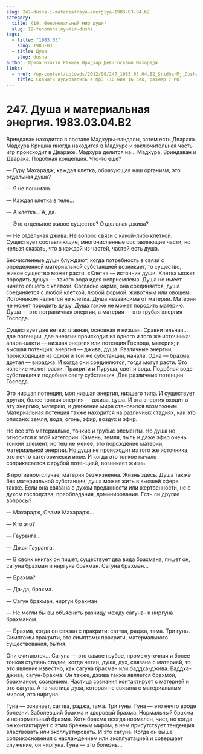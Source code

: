 ```yaml
---
slug: 247-dusha-i-materialnaya-energiya-1983-03-04-b2
category:
  title: (19. Феноменальный мир души)
  slug: 19-fenomenalny-mir-dushi
tags:
  - title: "1983.03"
    slug: 1983-03
  - title: Душа
    slug: dusha
author: Шрила Бхакти Ракшак Шридхар Дев-Госвами Махарадж
links:
  - href: /wp-content/uploads/2012/08/247_1983.03.04.B2_SridharMj_Dusha_i_materialnaya_energiya.mp3
    title: Скачать аудиозапись в mp3 (10 мин 16 сек, размер 7 Мб)
---
```


# 247. Душа и материальная энергия. 1983.03.04.B2

Вриндаван находится в составе Мадхуры-вандалы, затем есть Дварака. Мадхура Кришна иногда находится в Мадхуре и заключительная часть игр происходит в Двараке. Мадхура делится на… Мадхура, Вриндаван и Дварака. Подобная концепция. Что-то еще?

— Гуру Махарадж, каждая клетка, образующая наш организм, это отдельная душа?

— Я не понимаю.

— Каждая клетка в теле…

— А клетка… А, да.

— Это отдельное живое существо? Отдельная джива?

— Не отдельная джива. Не вопрос связи с какой-либо клеткой. Существует составляющие, многочисленные составляющие части, но нельзя сказать, что в каждой из частей, частей есть душа.

Бесчисленные души блуждают, когда потребность в связи с определенной материальной субстанцией возникает, то существо, живое существо может расти. «Клетка — источник души. Клетка может породить душу» — такого рода идея неприемлема. Душа не имеет ничего общего с клеткой. Согласно карме, она соединяется, душа соединяется с любой клеткой, любой формой: животным или овощем. Источником является не клетка. Душа независима от материи. Материя не может породить душу. Душа также не может породить материю. Душа — это пограничная энергия, а материя — это грубая энергия Господа.

Существует две ветви: главная, основная и низшая. Сравнительная… две потенции, две энергии происходит из одного и того же источника: апара-шакти — низшая энергия или потенция Господа, материя; и высшая потенция, энергия — джива, душа. Различные энергии, происходящие из одной и той же субстанции, начала. Одна — брахма, другая — вираджа. И когда они соединяются, тогда могут расти. Это явление может расти. Пракрити и Пуруша, свет и вода. Подобная воде субстанция и подобная свету субстанция. Две различные потенции Господа.

Это низшая потенция, моя низшая энергия, низшего типа. И существует другая, более тонкая энергия — джива, душа. И эта энергия входит в эту энергию, материю, и движение мира становится возможным. Материальная потенция также находится на различных стадиях, как это описано: земля, вода, огонь, эфир, воздух и эфир.

Но все это материально, тонкие и грубые элементы. Но душа не относится к этой категории. Камень, земля, пыль и даже эфир очень тонкий элемент, но тем не менее, это порождение материи, материальной энергии. Но душа не происходит из того же источника, это нечто категорически иное. И когда это тонкое начало соприкасается с грубой потенцией, возникает жизнь.

В противном случае, материя безжизненна. Жизнь здесь. Душа также без материальной субстанции, душа может жить в высшей сфере также. Если она связана с духом преданности или жертвенности, не с духом господства, преобладания, доминирования. Есть ли другие вопросы?

— Махарадж, Свами Махарадж…

— Кто это?

— Гауранга…

— Джая Гауранга.

— В своих книгах он пишет, существует два вида брахмана, пишет он, сагуна брахман и ниргуна брахман. Сагуна брахман…

— Брахма?

— Да-да, брахма.

— Сагун брахман, ниргун брахман.

— Не могли бы вы объяснить разницу между сагуна- и ниргуна брахманом.

— Брахма, когда он связан с пракрити: саттва, раджа, тама. Три гуны. Симптомы пракрити, это симптомы пракрити, материального существования, бытия.

Они считаются… Сагуна — это самое грубое, промежуточная и более тонкая ступень стадии, когда четан, душа, дух, связана с материей, то это явление известно, как сагуна брахман или баддха-джива. Баддха-джива, сагун-брахма. Он также, джива также является брахмой, брахманом, сознанием. Частица сознания контактирует с материей и это сагуна. А та частица духа, которая не связана с материальным миром, это ниргуна.

Гуна — означает, саттва, раджа, тама. Три гуны. Гуна — это нечто вроде болезни. Заболевший брахма и здоровый брахма. Нормальный брахма и ненормальный брахма. Хотя брахма всегда нормален, чист, но когда он контактирует с этим бренным миром, в нем присутствует тенденция властвовать или эксплуатировать. И это сагуна. Когда он выше соприкосновения с наслаждением или эксплуатацией и совершает служение, он ниргуна. Гуна — это болезнь…

